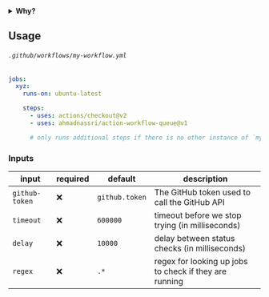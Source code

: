 
<details>
  <summary><strong>Why?</strong></summary>
  
  Workflows run on every commit asynchronously, this is fine for most cases, however, you might want to wait for a previous commit workflow to finish before running another one, some example use-cases:

  - Deployment workflows
  - Terraform workflows
  - Database Migrations
</details>

## Usage

###### `.github/workflows/my-workflow.yml`

```yaml
jobs:
  xyz:
    runs-on: ubuntu-latest

    steps:
      - uses: actions/checkout@v2
      - uses: ahmadnassri/action-workflow-queue@v1

      # only runs additional steps if there is no other instance of `my-workflow.yml` currently running
```

### Inputs

| input          | required | default        | description                                             |
|----------------|----------|----------------|---------------------------------------------------------|
| `github-token` | ❌       | `github.token` | The GitHub token used to call the GitHub API            |
| `timeout`      | ❌       | `600000`       | timeout before we stop trying (in milliseconds)         |
| `delay`        | ❌       | `10000`        | delay between status checks (in milliseconds)           |
| `regex`        | ❌       | `.*`           | regex for looking up jobs to check if they are running  |
